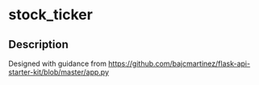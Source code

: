 # stock_ticker

## Description

Designed with guidance from https://github.com/bajcmartinez/flask-api-starter-kit/blob/master/app.py